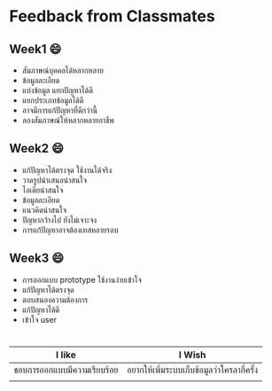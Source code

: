 # Feedback from Classmates

## Week1 :smile:
- สัมภาษณ์บุคคลได้หลากหลาย
- ข้อมูลละเอียด
- แบ่งข้อมูล แยกปัญหาได้ดี
- แยกประเภทข้อมูลได้ดี
- อาจมีการแก้ปัญหาที่ดีกว่านี้
- ลองสัมภาษณ์ให้หลากหลายอาชีพ

## Week2 :smile:
- แก้ปัญหาได้ตรงจุด ใช้งานได้จริง
- วาดรูปนำเสนอน่าสนใจ
- ไอเดียน่าสนใจ
- ข้อมูลละเอียด
- แนวคิดน่าสนใจ
- ปัญหากว้างไป ยังไม่เจาะจง
- การแก้ปัญหาอาจต้องเทสหลายรอบ

## Week3 :smile:
- การออกแบบ prototype ใช้งานง่ายเข้าใจ
- แก้ปัญหาได้ตรงจุด
- ตอบสนองความต้องการ
- แก้ปัญหาได้ดี
- เข้าใจ user

#

| I like | I Wish | 
| --------- | ---------- |
|ชอบการออกแบบมีความเรียบร้อย| อยากให้เพิ่มระบบเก็บข้อมูลว่าใครลากี่ครั้ง | 
| | | 
 

